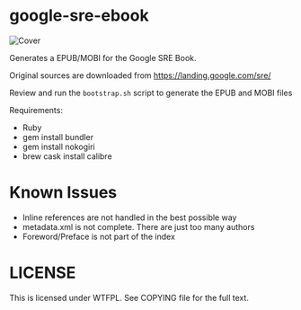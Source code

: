 # google-sre-ebook

![Cover](cover.jpg)

Generates a EPUB/MOBI for the Google SRE Book.

Original sources are downloaded from https://landing.google.com/sre/

Review and run the `bootstrap.sh` script to generate the EPUB and MOBI files

Requirements:

- Ruby
- gem install bundler
- gem install nokogiri
- brew cask install calibre

# Known Issues

- Inline references are not handled in the best possible way
- metadata.xml is not complete. There are just too many authors
- Foreword/Preface is not part of the index


# LICENSE

This is licensed under WTFPL. See COPYING file for the full text.
